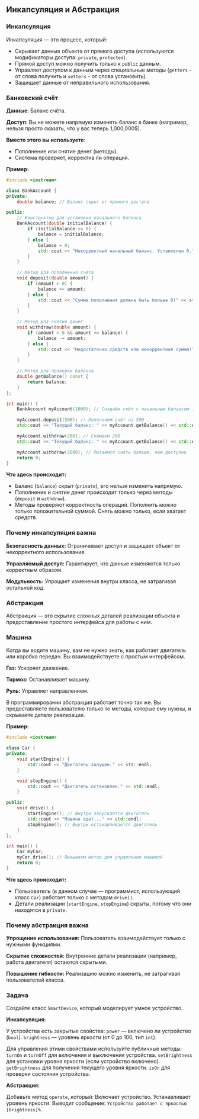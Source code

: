 ## Инкапсуляция и Абстракция
### Инкапсуляция

Инкапсуляция — это процесс, который:
- Скрывает данные объекта от прямого доступа (используются модификаторы доступа: `private`, `protected`).
- Прямой доступ можно получить только к `public` данным.
- Управляет доступом к данным через специальные методы (`getters` - от слова получить и `setters` - от слова установить).
- Защищает данные от неправильного использования.

### Банковский счёт

**Данные**: Баланс счёта.

**Доступ**: Вы не можете напрямую изменять баланс в банке (например, нельзя просто сказать, что у вас теперь 1,000,000$). 

**Вместо этого вы используете**:
- Пополнение или снятие денег (методы).
- Система проверяет, корректна ли операция.

**Пример:**

```cpp
#include <iostream>

class BankAccount {
private:
    double balance; // Баланс скрыт от прямого доступа

public:
    // Конструктор для установки начального баланса
    BankAccount(double initialBalance) {
        if (initialBalance >= 0) {
            balance = initialBalance;
        } else {
            balance = 0;
            std::cout << "Некорректный начальный баланс. Установлен 0." << std::endl;
        }
    }

    // Метод для пополнения счёта
    void deposit(double amount) {
        if (amount > 0) {
            balance += amount;
        } else {
            std::cout << "Сумма пополнения должна быть больше 0!" << std::endl;
        }
    }

    // Метод для снятия денег
    void withdraw(double amount) {
        if (amount > 0 && amount <= balance) {
            balance -= amount;
        } else {
            std::cout << "Недостаточно средств или некорректная сумма!" << std::endl;
        }
    }

    // Метод для проверки баланса
    double getBalance() const {
        return balance;
    }
};

int main() {
    BankAccount myAccount(1000); // Создаём счёт с начальным балансом 1000

    myAccount.deposit(500); // Пополняем счёт на 500
    std::cout << "Текущий баланс: " << myAccount.getBalance() << std::endl;

    myAccount.withdraw(200); // Снимаем 200
    std::cout << "Текущий баланс: " << myAccount.getBalance() << std::endl;

    myAccount.withdraw(2000); // Пытаемся снять больше, чем доступно
    return 0;
}
```

**Что здесь происходит:**

- Баланс (`balance`) скрыт (`private`), его нельзя изменить напрямую.
- Пополнение и снятие денег происходит только через методы (`deposit` и `withdraw`).
- Методы проверяют корректность операций.
Пополнить можно только положительной суммой.
Снять можно только, если хватает средств.

### Почему инкапсуляция важна

**Безопасность данных:** Ограничивает доступ и защищает объект от некорректного использования.

**Управляемый доступ:** Гарантирует, что данные изменяются только корректным образом.

**Модульность:** Упрощает изменения внутри класса, не затрагивая остальной код.

### Абстракция

Абстракция — это скрытие сложных деталей реализации объекта и предоставление простого интерфейса для работы с ним.

### Машина

Когда вы водите машину, вам не нужно знать, как работает двигатель или коробка передач. Вы взаимодействуете с простым интерфейсом.

**Газ:** Ускоряет движение.

**Тормоз:** Останавливает машину.

**Руль:** Управляет направлением.

В программировании абстракция работает точно так же. Вы предоставляете пользователю только те методы, которые ему нужны, и скрываете детали реализации.

**Пример:**
```cpp
#include <iostream>

class Car {
private:
    void startEngine() {
        std::cout << "Двигатель запущен." << std::endl;
    }

    void stopEngine() {
        std::cout << "Двигатель остановлен." << std::endl;
    }

public:
    void drive() {
        startEngine(); // Внутри запускается двигатель
        std::cout << "Машина едет..." << std::endl;
        stopEngine(); // Внутри останавливается двигатель
    }
};

int main() {
    Car myCar;
    myCar.drive(); // Вызываем метод для управления машиной
    return 0;
}
```

**Что здесь происходит:**

- Пользователь (в данном случае — программист, использующий класс `Car`) работает только с методом `drive()`.
- Детали реализации (`startEngine`, `stopEngine`) скрыты, потому что они находятся в `private`.

### Почему абстракция важна

**Упрощение использования:** Пользователь взаимодействует только с нужными функциями.

**Скрытие сложностей:** Внутренние детали реализации (например, работа двигателя) остаются скрытыми.

**Повышение гибкости:** Реализацию можно изменить, не затрагивая пользователей класса.

### Задача 

Создайте класс `SmartDevice`, который моделирует умное устройство.

**Инкапсуляция:**

У устройства есть закрытые свойства:
`power` — включено ли устройство (`bool`).
`brightness` — уровень яркости (от 0 до 100, тип `int`).

Для управления этими свойствами используйте публичные методы:
`turnOn` и `turnOff` для включения и выключения устройства.
`setBrightness` для установки уровня яркости (если устройство включено).
`getBrightness` для получения текущего уровня яркости.
`isOn` для проверки состояния устройства.

**Абстракция:**

Добавьте метод `operate`, который:
Включает устройство.
Устанавливает уровень яркости.
Выводит сообщение:
`Устройство работает с яркостью [brightness]%`.